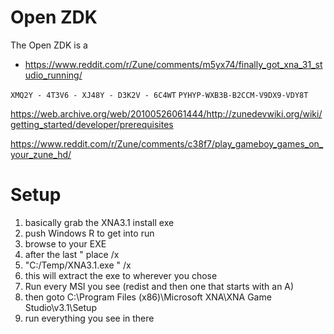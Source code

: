 # Open ZDK
The Open ZDK is a 

- https://www.reddit.com/r/Zune/comments/m5yx74/finally_got_xna_31_studio_running/


``XMQ2Y - 4T3V6 - XJ48Y - D3K2V - 6C4WT``
``PYHYP-WXB3B-B2CCM-V9DX9-VDY8T``

https://web.archive.org/web/20100526061444/http://zunedevwiki.org/wiki/getting_started/developer/prerequisites

https://www.reddit.com/r/Zune/comments/c38f7/play_gameboy_games_on_your_zune_hd/

# Setup
1.  basically grab the XNA3.1 install exe
2.  push Windows R to get into run
3.  browse to your EXE
4.  after the last " place /x
5.  "C:/Temp/XNA3.1.exe " /x
6.  this will extract the exe to wherever you chose
7.  Run every MSI you see (redist and then one that starts with an A)
8.  then goto C:\Program Files (x86)\Microsoft XNA\XNA Game Studio\v3.1\Setup
9.  run everything you see in there